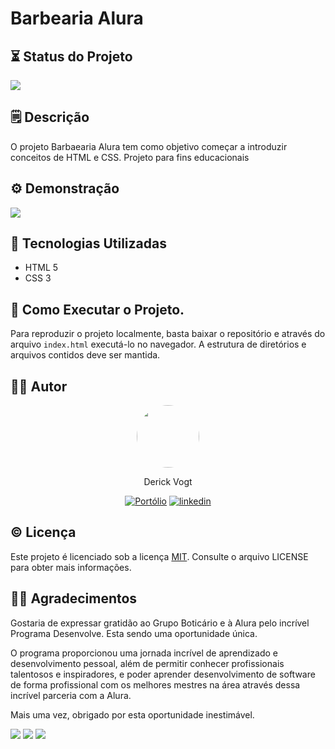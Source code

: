 
# Barbearia Alura

## ⏳ Status do Projeto

![](https://img.shields.io/static/v1?label=Status&message=Finalizado&color=sucess)


## 🗒️ Descrição

O projeto Barbaearia Alura tem como objetivo começar a introduzir conceitos de HTML e CSS. Projeto para fins educacionais

 ## ⚙️ Demonstração

![](demo.gif)

## 🤖 Tecnologias Utilizadas

* HTML 5
* CSS 3

## 🚀 Como Executar o Projeto.

Para reproduzir o projeto localmente, basta baixar o repositório e através do arquivo `index.html` executá-lo no navegador. A estrutura de diretórios e arquivos contidos deve ser mantida.

## ✍🏻 Autor



<div style="text-align: center;">
<img src="https://avatars.githubusercontent.com/u/22062948?v=4" style="width:100px; border-radius: 50%;}">

Derick Vogt

[![Portólio](https://img.shields.io/badge/meu_portfólio-000?style=for-the-badge&logo=github&logoColor=white)](https://github.com/derickvogt)
[![linkedin](https://img.shields.io/badge/linkedin-0A66C2?style=for-the-badge&logo=linkedin&logoColor=white)](https://www.linkedin.com/in/derickvogt/)
</div>



## ©️ Licença

Este projeto é licenciado sob a licença [MIT](https://choosealicense.com/licenses/mit/). Consulte o arquivo LICENSE para obter mais informações.


## 🙏🏻 Agradecimentos

Gostaria de expressar gratidão ao Grupo Boticário e à Alura pelo incrível Programa Desenvolve. Esta sendo uma oportunidade única.

O programa proporcionou uma jornada incrível de aprendizado e desenvolvimento pessoal, além de permitir conhecer profissionais talentosos e inspiradores, e poder aprender desenvolvimento de software de forma profissional com os melhores mestres na área através dessa incrível parceria com a Alura.

Mais uma vez, obrigado por esta oportunidade inestimável.

<img src="https://res.cloudinary.com/beleza-na-web/image/upload/f_auto,c_limit,w_640,q_auto/v1/blz/assets-store/0.0.405/images/academy/desenvolve_logo_oficial_azul%20final">

<img src="https://res.cloudinary.com/beleza-na-web/image/upload/f_auto,c_limit,w_640,q_auto/v1/blz/assets-store/0.0.405/images/academy/gb-horizontal.svg">

<img src="https://www.alura.com.br/assets/img/home/alura-logo.1647533643.svg">




